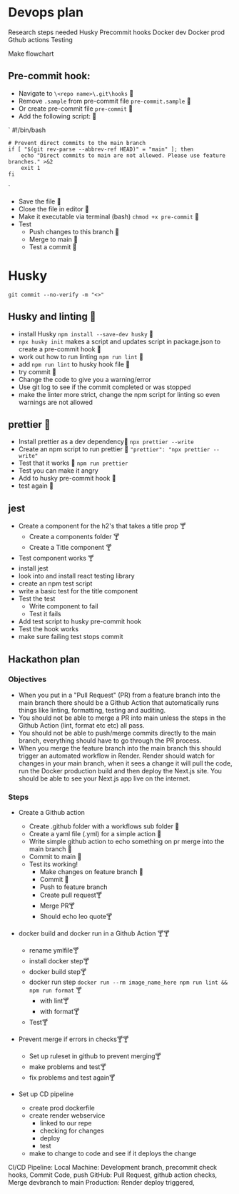 # Devops plan

Research steps needed
    Husky
    Precommit hooks
    Docker dev
    Docker prod
    Gthub actions
    Testing

Make flowchart

## Pre-commit hook:

- Navigate to `\<repo name>\.git\hooks` 🐨
- Remove `.sample` from pre-commit file `pre-commit.sample` 🐨
- Or create pre-commit file `pre-commit` 🐨
- Add the following script: 🐨

`
    #!/bin/bash

    # Prevent direct commits to the main branch
    if [ "$(git rev-parse --abbrev-ref HEAD)" = "main" ]; then
        echo "Direct commits to main are not allowed. Please use feature branches." >&2
        exit 1
    fi
`

- Save the file 🐨
- Close the file in editor 🐨
- Make it executable via terminal (bash) `chmod +x pre-commit` 🐨
- Test
    - Push changes to this branch 🐨
    - Merge to main 🐨
    - Test a commit 🐨


# Husky

` git commit --no-verify -m "<>" `

## Husky and linting 🐨

- install Husky `npm install --save-dev husky` 🐨
- `npx husky init` makes a script and updates script in package.json to create a pre-commit hook 🐨
- work out how to run linting `npm run lint` 🐨
- add `npm run lint` to husky hook file 🐨
- try commit 🐨
- Change the code to give you a warning/error 
- Use git log to see if the commit completed or was stopped
- make the linter more strict, change the npm script for linting so even warnings are not allowed

## prettier 🐨

- Install prettier as a dev dependency🐨
    `npx prettier --write` 
- Create an npm script to run prettier 🐨
    `"prettier": "npx prettier --write"`
- Test that it works 🐨
    `npm run prettier`
- Test you can make it angry 
- Add to husky pre-commit hook 🐨
- test again 🐨

## jest

- Create a component for the h2's that takes a title prop 🍸
  - Create a components folder 🍸
  - Create a Title component 🍸
- Test component works 🍸
- install jest
- look into and install react testing library
- create an npm test script
- write a basic test for the title component
- Test the test
  - Write component to fail
  - Test it fails
- Add test script to husky pre-commit hook
- Test the hook works
- make sure failing test stops commit

## Hackathon plan

### Objectives

- When you put in a "Pull Request" (PR) from a feature branch into the main branch there should be a Github Action that automatically runs things like linting, formatting, testing and auditing.
- You should not be able to merge a PR into main unless the steps in the Github Action (lint, format etc etc) all pass.
- You should not be able to push/merge commits directly to the main branch, everything should have to go through the PR process.
- When you merge the feature branch into the main branch this should trigger an automated workflow in Render. Render should watch for changes in your main branch, when it sees a change it will pull the code, run the Docker production build and then deploy the Next.js site. You should be able to see your Next.js app live on the internet.

### Steps

- Create a Github action
  - Create .github folder with a workflows sub folder 🐨
  - Create a yaml file (.yml) for a simple action 🐨
  - Write simple github action to echo something on pr merge into the main branch 🐨
  - Commit to main 🐨
  - Test its working!
    - Make changes on feature branch 🐨
    - Commit 🐨
    - Push to feature branch 
    - Create pull request🍸
    - Merge PR🍸
    - Should echo leo quote🍸

- docker build and docker run in a Github Action 🍸🍸
  - rename ymlfile🍸
  - install docker step🍸
  - docker build step🍸
  - docker run step `docker run --rm image_name_here npm run lint && npm run format` 🍸
    - with lint🍸
    - with format🍸
  - Test🍸
- Prevent merge if errors in checks🍸🍸

  - Set up ruleset in github to prevent merging🍸
  - make problems and test🍸
  - fix problems and test again🍸

- Set up CD pipeline
  - create prod dockerfile
  - create render webservice
    - linked to our repe
    - checking for changes
    - deploy
    - test
  - make to change to code and see if it deploys the change



CI/CD Pipeline:
Local Machine: Development branch, precommit check hooks, Commit Code, push
GitHub: Pull Request, github action checks, Merge devbranch to main
Production: Render deploy triggered, 

